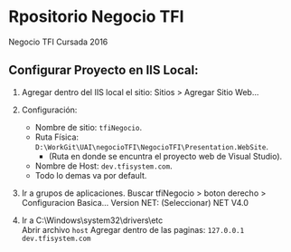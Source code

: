 # Rpositorio Negocio TFI
Negocio TFI Cursada 2016


## Configurar Proyecto en IIS Local:

1. Agregar dentro del IIS local el sitio:
	Sitios > Agregar Sitio Web...

2. Configuración:
	- Nombre de sitio: `tfiNegocio`.
	- Ruta Física: `D:\WorkGit\UAI\negocioTFI\NegocioTFI\Presentation.WebSite`.
		- (Ruta en donde se encuntra el proyecto web de Visual Studio).
	- Nombre de Host: `dev.tfisystem.com`.
	- Todo lo demas va por default.

3.  Ir a grupos de aplicaciones.
	Buscar tfiNegocio > boton derecho > Configuracion Basica...
	Version NET: (Seleccionar) NET V4.0

4. 	Ir a C:\Windows\system32\drivers\etc\
	Abrir archivo `host`
    Agregar dentro de las paginas:
    `127.0.0.1 dev.tfisystem.com`
